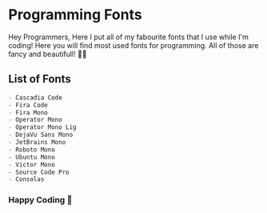 # **Programming Fonts**

Hey Programmers,
Here I put all of my fabourite fonts that I use while I'm coding! Here you will find most used fonts for programming. All of those are fancy and beautifull! 🎉🔥


## **List of Fonts**

```javascript
- Cascadia Code
- Fira Code
- Fira Mono
- Operator Mono
- Operator Mono Lig
- DejaVu Sans Mono
- JetBrains Mono
- Roboto Mono
- Ubuntu Mono
- Victor Mono
- Source Code Pro
- Consolas
```

### Happy Coding 🚀

